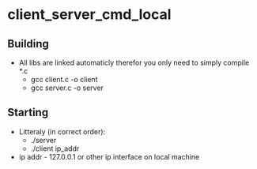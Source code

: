 # client_server_cmd_local
## Building
- All libs are linked automaticly therefor you only need to simply compile *.c
  - gcc client.c -o client
  - gcc server.c -o server
## Starting
- Litteraly (in correct order):
  - ./server
  - ./client ip_addr
- ip addr - 127.0.0.1 or other ip interface on local machine 
